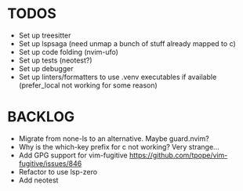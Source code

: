 # TODOS

- Set up treesitter
- Set up lspsaga (need unmap a bunch of stuff already mapped to <leader>c)
- Set up code folding  (nvim-ufo)
- Set up tests (neotest?)
- Set up debugger
- Set up linters/formatters to use .venv executables if available (prefer_local not working for some reason)


# BACKLOG
- Migrate from none-ls to an alternative. Maybe guard.nvim?
- Why is the which-key prefix for <leader>c not working? Very strange...
- Add GPG support for vim-fugitive https://github.com/tpope/vim-fugitive/issues/846
- Refactor to use lsp-zero
- Add neotest
